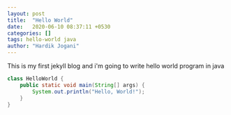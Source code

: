 ```yaml
---
layout: post
title:  "Hello World"
date:   2020-06-10 08:37:11 +0530
categories: []
tags: hello-world java
author: "Hardik Jogani"
---
```


This is my first jekyll blog and i'm going to write hello world program in java
``` java
class HelloWorld {
    public static void main(String[] args) {
        System.out.println("Hello, World!"); 
    }
}
```
